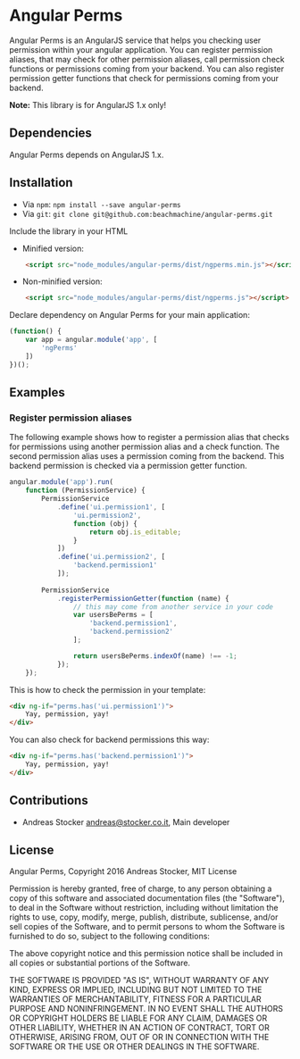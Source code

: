 # Angular Perms

Angular Perms is an AngularJS service that helps you checking user permission within your angular application. You
can register permission aliases, that may check for other permission aliases, call permission check functions or 
permissions coming from your backend. You can also register permission getter functions that check for permissions
coming from your backend.

**Note:** This library is for AngularJS 1.x only!


## Dependencies

Angular Perms depends on AngularJS 1.x.


## Installation

* Via `npm`: `npm install --save angular-perms`
* Via `git`: `git clone git@github.com:beachmachine/angular-perms.git`

Include the library in your HTML
* Minified version:
```html
    <script src="node_modules/angular-perms/dist/ngperms.min.js"></script>
```

* Non-minified version:
```html
    <script src="node_modules/angular-perms/dist/ngperms.js"></script>
```

Declare dependency on Angular Perms for your main application:
```javascript
(function() {
    var app = angular.module('app', [
        'ngPerms'
    ])
})();
```


## Examples

### Register permission aliases

The following example shows how to register a permission alias that checks for permissions using
another permission alias and a check function. The second permission alias uses a permission coming
from the backend. This backend permission is checked via a permission getter function.

````javascript
angular.module('app').run(
    function (PermissionService) {
        PermissionService
            .define('ui.permission1', [
                'ui.permission2',
                function (obj) {
                    return obj.is_editable;
                }
            ])
            .define('ui.permission2', [
                'backend.permission1'
            ]);
        
        PermissionService
            .registerPermissionGetter(function (name) {
                // this may come from another service in your code
                var usersBePerms = [
                    'backend.permission1',
                    'backend.permission2'
                ];

                return usersBePerms.indexOf(name) !== -1;
            });
    });
````

This is how to check the permission in your template:
````html
<div ng-if="perms.has('ui.permission1')">
    Yay, permission, yay!
</div>
````

You can also check for backend permissions this way:
````html
<div ng-if="perms.has('backend.permission1')">
    Yay, permission, yay!
</div>
````


## Contributions

* Andreas Stocker <andreas@stocker.co.it>, Main developer


## License

Angular Perms,
Copyright 2016 Andreas Stocker,
MIT License

Permission is hereby granted, free of charge, to any person obtaining a copy of this software and associated
documentation files (the "Software"), to deal in the Software without restriction, including without limitation the
rights to use, copy, modify, merge, publish, distribute, sublicense, and/or sell copies of the Software, and to
permit persons to whom the Software is furnished to do so, subject to the following conditions:

The above copyright notice and this permission notice shall be included in all copies or substantial portions of the
Software.

THE SOFTWARE IS PROVIDED "AS IS", WITHOUT WARRANTY OF ANY KIND, EXPRESS OR IMPLIED, INCLUDING BUT NOT LIMITED TO THE
WARRANTIES OF MERCHANTABILITY, FITNESS FOR A PARTICULAR PURPOSE AND NONINFRINGEMENT. IN NO EVENT SHALL THE AUTHORS
OR COPYRIGHT HOLDERS BE LIABLE FOR ANY CLAIM, DAMAGES OR OTHER LIABILITY, WHETHER IN AN ACTION OF CONTRACT, TORT OR
OTHERWISE, ARISING FROM, OUT OF OR IN CONNECTION WITH THE SOFTWARE OR THE USE OR OTHER DEALINGS IN THE SOFTWARE.
